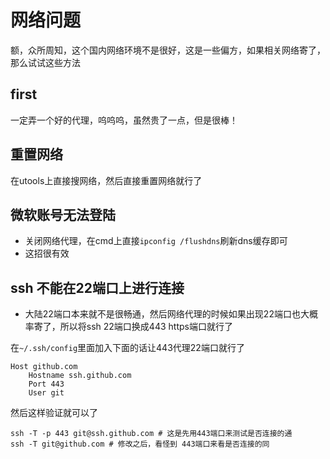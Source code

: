 # 网络问题

额，众所周知，这个国内网络环境不是很好，这是一些偏方，如果相关网络寄了，那么试试这些方法

## first

一定弄一个好的代理，呜呜呜，虽然贵了一点，但是很棒！

## 重置网络

在utools上直接搜网络，然后直接重置网络就行了

## 微软账号无法登陆

- 关闭网络代理，在cmd上直接`ipconfig /flushdns`刷新dns缓存即可
- 这招很有效

## ssh 不能在22端口上进行连接

- 大陆22端口本来就不是很畅通，然后网络代理的时候如果出现22端口也大概率寄了，所以将ssh 22端口换成443 https端口就行了

在`~/.ssh/config`里面加入下面的话让443代理22端口就行了

```text
Host github.com
    Hostname ssh.github.com
    Port 443
    User git
```

然后这样验证就可以了

```shell
ssh -T -p 443 git@ssh.github.com # 这是先用443端口来测试是否连接的通
ssh -T git@github.com # 修改之后，看怪到 443端口来看是否连接的同
```